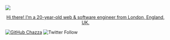 <a href="https://charlie.sh" style="margin: 0 auto !important; text-align: center;">
  <img src="https://i.imgur.com/InlPkul.png">
  <p>Hi there! I’m a 20-year-old web & software engineer from London, England, UK.</p>
</a>


[![GitHub Chazza](https://img.shields.io/github/followers/heychazza?label=follow&style=social)](https://github.com/heychazza)
![Twitter Follow](https://img.shields.io/twitter/follow/heychazza?style=social)
